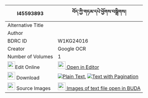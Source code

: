 |I45593893|བོད་ཀྱི་གཏམ་དཔེ་ཕྱོགས་བསྒྲིགས། 
| --- | --- 
|Alternative Title |
|Author | 
|BDRC ID | W1KG24016
|Creator | Google OCR
|Number of Volumes| 1
|<img width="25" src="https://img.icons8.com/color/25/000000/edit-property.png">Edit Online| [<img width="25" src="https://avatars.githubusercontent.com/u/45091458?s=200&v=4"> Open in Editor](http://editor.openpecha.org/I45593893)
|<img width="25" src="https://img.icons8.com/fluent/48/000000/download-2.png"/>  Download | [![](https://img.icons8.com/color/20/000000/txt.png)Plain Text](https://github.com/Openpecha/I45593893/releases/download/v1/bo_kyi_tampe_chok_drik_plain_I45593893.zip), [![](https://img.icons8.com/color/20/000000/txt.png)Text with Pagination](https://github.com/Openpecha/I45593893/releases/download/v1/bo_kyi_tampe_chok_drik_pages_I45593893.zip)
|<img width="25" src="https://img.icons8.com/plasticine/100/000000/pictures-folder.png"/>  Source Images | [<img width="25" src="https://library.bdrc.io/icons/BUDA-small.svg"> Images of text file open in BUDA](https://library.bdrc.io/show/bdr:W1KG24016)